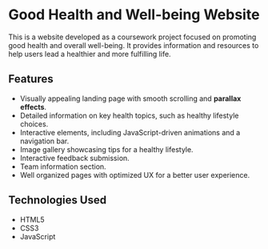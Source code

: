 # Good Health and Well-being Website

This is a website developed as a coursework project focused on promoting good health and overall well-being. It provides information and resources to help users lead a healthier and more fulfilling life.

## Features

*   Visually appealing landing page with smooth scrolling and **parallax effects**.
*   Detailed information on key health topics, such as healthy lifestyle choices.
*   Interactive elements, including JavaScript-driven animations and a navigation bar.
*   Image gallery showcasing tips for a healthy lifestyle.
*   Interactive feedback submission.
*   Team information section.
*   Well organized pages with optimized UX for a better user experience.

## Technologies Used

*   HTML5
*   CSS3
*   JavaScript
